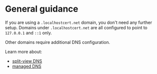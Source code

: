 # General guidance

If you are using a `.localhostcert.net` domain, you don't need any further setup.
Domains under `.localhostcert.net` are all configured to point to `127.0.0.1` and `::1` only.

Other domains require additional DNS configuration.

Learn more about:

* [split-view DNS](/dns/split-view/)
* [managed DNS](/dns/managed/)


